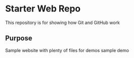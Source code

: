 # Starter Web Repo

This repository is for showing how Git and GitHub work

## Purpose

Sample website with plenty of files for demos
sample demo